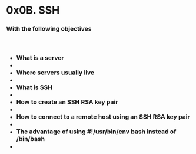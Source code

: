 <h1>0x0B. SSH</h1>

<h3>With the following objectives<h3>
<br>
<ul>
    <li>What is a server<li>
    <li>Where servers usually live<li>
    <li>What is SSH<li>
    <li>How to create an SSH RSA key pair<li>
    <li>How to connect to a remote host using an SSH RSA key pair<li>
    <li>The advantage of using #!/usr/bin/env bash instead of /bin/bash<li>
</ul>